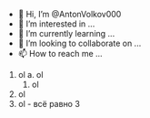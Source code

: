 - 👋 Hi, I’m @AntonVolkov000
- 👀 I’m interested in ...
- 🌱 I’m currently learning ...
- 💞️ I’m looking to collaborate on ...
- 📫 How to reach me ...
1. ol
    a. ol
      1. ol
2. ol
2. ol - всё равно 3
<!---
AntonVolkov000/AntonVolkov000 is a ✨ special ✨ repository because its `README.md` (this file) appears on your GitHub profile.
You can click the Preview link to take a look at your changes.
--->
